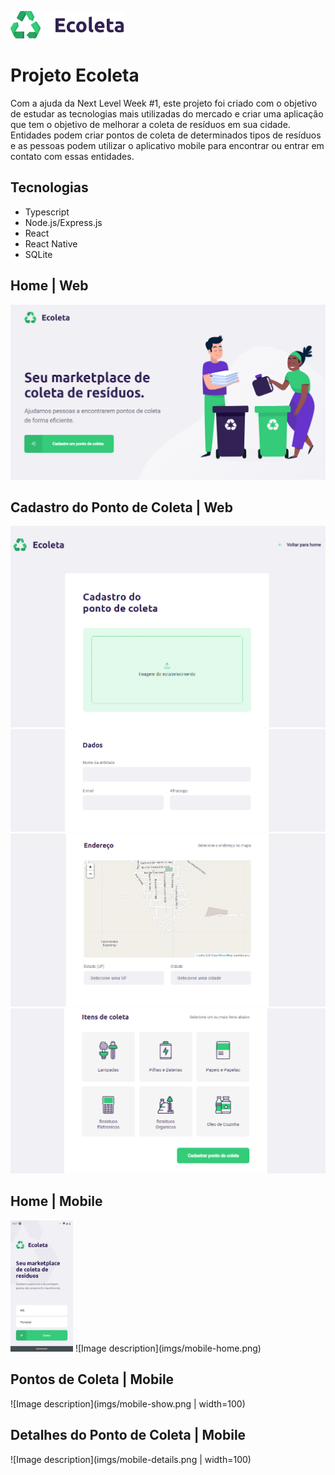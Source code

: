 ![Image description](imgs/logo.png)
# Projeto Ecoleta

Com a ajuda da Next Level Week #1, este projeto foi criado com o objetivo de estudar as tecnologias mais utilizadas do mercado e criar uma aplicação que tem o objetivo de melhorar a coleta de resíduos em sua cidade. Entidades podem criar pontos de coleta de determinados tipos de resíduos e as pessoas podem utilizar o aplicativo mobile para encontrar ou entrar em contato com essas entidades.

## Tecnologias

- Typescript
- Node.js/Express.js
- React
- React Native
- SQLite

## Home | Web

![Image description](imgs/home.png)

## Cadastro do Ponto de Coleta | Web

![Image description](imgs/cadastro-1.png)
![Image description](imgs/cadastro-2.png)
![Image description](imgs/cadastro-3.png)
![Image description](imgs/cadastro-4.png)

## Home | Mobile

<img src="imgs/mobile-home.png" alt="home-mobile" width="100">
![Image description](imgs/mobile-home.png)

## Pontos de Coleta | Mobile

![Image description](imgs/mobile-show.png | width=100)

## Detalhes do Ponto de Coleta | Mobile

![Image description](imgs/mobile-details.png | width=100)
